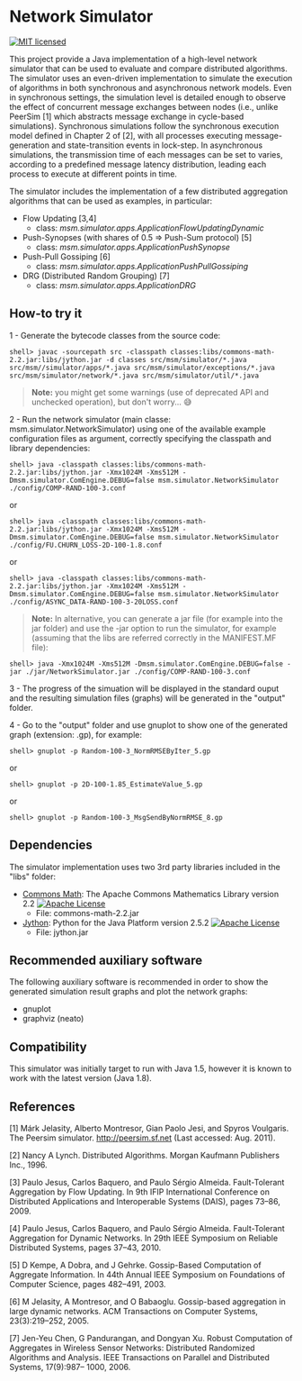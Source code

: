 # Network Simulator

[![MIT licensed](https://img.shields.io/badge/license-MIT-blue.svg)](https://raw.githubusercontent.com/pcjesus/NetworkSimulator/master/LICENSE.txt)

This project provide a Java implementation of a high-level network simulator
that can be used to evaluate and compare distributed algorithms. The simulator
uses an even-driven implementation to simulate the execution of algorithms in
both synchronous and asynchronous network models. Even in synchronous
settings, the simulation level is detailed enough to observe the effect of
concurrent message exchanges between nodes (i.e., unlike PeerSim [1] which
abstracts message exchange in cycle-based simulations). Synchronous
simulations follow the synchronous execution model defined in Chapter 2 of
[2], with all processes executing message-generation and state-transition
events in lock-step. In asynchronous simulations, the transmission time of
each messages can be set to varies, according to a predefined message latency
distribution, leading each process to execute at different points in time.

The simulator includes the implementation of a few distributed aggregation 
algorithms that can be used as examples, in particular:
* Flow Updating [3,4]
  * class: _msm.simulator.apps.ApplicationFlowUpdatingDynamic_
* Push-Synopses (with shares of 0.5 => Push-Sum protocol) [5]
  * class: _msm.simulator.apps.ApplicationPushSynopse_
* Push-Pull Gossiping [6]
  * class: _msm.simulator.apps.ApplicationPushPullGossiping_
* DRG (Distributed Random Grouping) [7]
  * class: _msm.simulator.apps.ApplicationDRG_


## How-to try it

1 - Generate the bytecode classes from the source code:

```shell
shell> javac -sourcepath src -classpath classes:libs/commons-math-2.2.jar:libs/jython.jar -d classes src/msm/simulator/*.java src/msm//simulator/apps/*.java src/msm/simulator/exceptions/*.java src/msm/simulator/network/*.java src/msm/simulator/util/*.java
```

>**Note:** you might get some warnings (use of deprecated API and unchecked
operation), but don't worry... :sweat_smile:

2 - Run the network simulator (main classe: msm.simulator.NetworkSimulator)
using one of the available example configuration files as argument, correctly
specifying the classpath and library dependencies: 

```shell
shell> java -classpath classes:libs/commons-math-2.2.jar:libs/jython.jar -Xmx1024M -Xms512M -Dmsm.simulator.ComEngine.DEBUG=false msm.simulator.NetworkSimulator ./config/COMP-RAND-100-3.conf
```

or

```shell
shell> java -classpath classes:libs/commons-math-2.2.jar:libs/jython.jar -Xmx1024M -Xms512M -Dmsm.simulator.ComEngine.DEBUG=false msm.simulator.NetworkSimulator ./config/FU.CHURN_LOSS-2D-100-1.8.conf
```

or

```shell
shell> java -classpath classes:libs/commons-math-2.2.jar:libs/jython.jar -Xmx1024M -Xms512M -Dmsm.simulator.ComEngine.DEBUG=false msm.simulator.NetworkSimulator ./config/ASYNC_DATA-RAND-100-3-20LOSS.conf
```

>**Note:** In alternative, you can generate a jar file (for example into the jar
folder) and use the -jar option to run the simulator, for example (assuming
that the libs are referred correctly in the MANIFEST.MF file):
```shell
shell> java -Xmx1024M -Xms512M -Dmsm.simulator.ComEngine.DEBUG=false -jar ./jar/NetworkSimulator.jar ./config/COMP-RAND-100-3.conf
```

3 - The progress of the simuation will be displayed in the standard ouput and
the resulting simulation files (graphs) will be generated in the "output"
folder.

4 - Go to the "output" folder and use gnuplot to show one of the generated
graph (extension: .gp), for example:

```shell
shell> gnuplot -p Random-100-3_NormRMSEByIter_5.gp
```

or 

```shell
shell> gnuplot -p 2D-100-1.85_EstimateValue_5.gp
```

or 

```shell
shell> gnuplot -p Random-100-3_MsgSendByNormRMSE_8.gp
```

## Dependencies

The simulator implementation uses two 3rd party libraries included in the
"libs" folder:
* [Commons Math](https://commons.apache.org/proper/commons-math/): The Apache Commons Mathematics Library version 2.2 [![Apache License](http://img.shields.io/badge/license-APACHE2-blue.svg)](https://www.apache.org/licenses/LICENSE-2.0.html)
  * File: commons-math-2.2.jar
* [Jython](http://www.jython.org): Python for the Java Platform version 2.5.2 [![Apache License](http://img.shields.io/badge/license-APACHE2-blue.svg)](https://www.apache.org/licenses/LICENSE-2.0.html)
  * File: jython.jar

## Recommended auxiliary software

The following auxiliary software is recommended in order to show the generated
simulation result graphs and plot the network graphs:
* gnuplot 
* graphviz (neato)

## Compatibility

This simulator was initially target to run with Java 1.5, however it is known
to work with the latest version (Java 1.8).

## References

[1] Márk Jelasity, Alberto Montresor, Gian Paolo Jesi, and Spyros Voulgaris.
    The Peersim simulator. http://peersim.sf.net (Last accessed: Aug. 2011).

[2] Nancy A Lynch. Distributed Algorithms. Morgan Kaufmann Publishers Inc.,
    1996.

[3] Paulo Jesus, Carlos Baquero, and Paulo Sérgio Almeida. Fault-Tolerant
    Aggregation by Flow Updating. In 9th IFIP International Conference on 
    Distributed Applications and Interoperable Systems (DAIS), pages 73–86,
    2009.

[4] Paulo Jesus, Carlos Baquero, and Paulo Sérgio Almeida. Fault-Tolerant
    Aggregation for Dynamic Networks. In 29th IEEE Symposium on Reliable
    Distributed Systems, pages 37–43, 2010.

[5] D Kempe, A Dobra, and J Gehrke. Gossip-Based Computation of Aggregate
    Information. In 44th Annual IEEE Symposium on Foundations of Computer
    Science, pages 482–491, 2003.

[6] M Jelasity, A Montresor, and O Babaoglu. Gossip-based aggregation in
    large dynamic networks. ACM Transactions on Computer Systems,
    23(3):219–252, 2005.

[7] Jen-Yeu Chen, G Pandurangan, and Dongyan Xu. Robust Computation of 
    Aggregates in Wireless Sensor Networks: Distributed Randomized Algorithms
    and Analysis. IEEE Transactions on Parallel and Distributed Systems,
    17(9):987– 1000, 2006.
